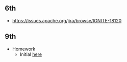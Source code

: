 ## 6th
- https://issues.apache.org/jira/browse/IGNITE-18120

## 9th
- Homework
  - Initial [here](https://www.db-fiddle.com/f/idxTeVZf5SwbNwrM5sdoUU/0)  

